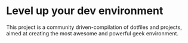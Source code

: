 Level up your dev environment
=============================

This project is a community driven-compilation of dotfiles and projects, aimed
at creating the most awesome and powerful geek environment.
